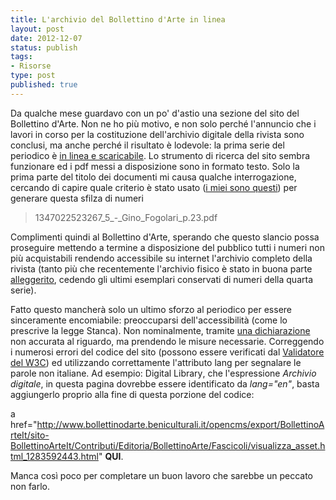 ```yaml
--- 
title: L'archivio del Bollettino d'Arte in linea
layout: post
date: 2012-12-07
status: publish
tags:
- Risorse
type: post
published: true
---
```

Da qualche mese guardavo con un po' d'astio una sezione del sito del Bollettino d'Arte. Non ne ho più motivo, e non solo perché l'annuncio che i lavori in corso per la costituzione dell'archivio digitale della rivista sono conclusi, ma anche perché il risultato è lodevole: la prima serie del periodico è [in linea e scaricabile][1]. Lo strumento di ricerca del sito sembra funzionare ed i pdf messi a disposizione sono in formato testo. Solo la prima parte del titolo dei documenti mi causa qualche interrogazione, cercando di capire quale criterio è stato usato ([i miei sono questi][2]) per generare questa sfilza di numeri
>1347022523267_5_-_Gino_Fogolari_p.23.pdf

Complimenti quindi al Bollettino d'Arte, sperando che questo slancio possa proseguire mettendo a termine a disposizione del pubblico tutti i numeri non più acquistabili rendendo accessibile su internet l'archivio completo della rivista (tanto più che recentemente l'archivio fisico è stato in buona parte [alleggerito][5], cedendo gli ultimi esemplari conservati di numeri della quarta serie).

Fatto questo mancherà solo un ultimo sforzo al periodico per essere sinceramente encomiabile: preoccuparsi dell'accessibilità (come lo prescrive la legge Stanca). Non nominalmente, tramite [una dichiarazione][3] non accurata al riguardo, ma prendendo le misure necessarie. Correggendo i numerosi errori del codice del sito (possono essere verificati dal [Validatore del W3C][4]) ed utilizzando correttamente l'attributo lang per segnalare le parole non italiane. Ad esempio: <span lang="en">Digital Library</span>, che l'espressione <i>Archivio digitale</i>, in questa pagina dovrebbe essere identificato da *lang="en"*, basta aggiungerlo proprio alla fine di questa porzione del codice:

a href="http://www.bollettinodarte.beniculturali.it/opencms/export/BollettinoArteIt/sito-BollettinoArteIt/Contributi/Editoria/BollettinoArte/Fascicoli/visualizza_asset.html_1283592443.html" **QUI**.

Manca così poco per completare un buon lavoro che sarebbe un peccato non farlo.

[1]:http://www.bollettinodarte.beniculturali.it/opencms/export/BollettinoArteIt/sito-BollettinoArteIt/MenuPrincipale/DigitalLibrary/index.html "Sul sito della rivista"
[2]:/2011/12/07/anagrafe-dei-bit-nominare-il-materiale-bibliografico.html "Anagrafe dei bit"
[3]: http://www.bollettinodarte.beniculturali.it/opencms/export/BollettinoArteIt/sito-BollettinoArteIt/MenuTop/Accessibilita/index.html "Accessibilità secondo il sito del Bollettino d'Arte"
[4]: http://validator.w3.org ""
[5]: http://www.bollettinodarte.beniculturali.it/opencms/export/BollettinoArteIt/sito-BollettinoArteIt/Contributi/Editoria/BollettinoArte/Home/visualizza_asset.html_1317613225.html "Segnalazione dell'alleggerimento dell'archivio della rivista"